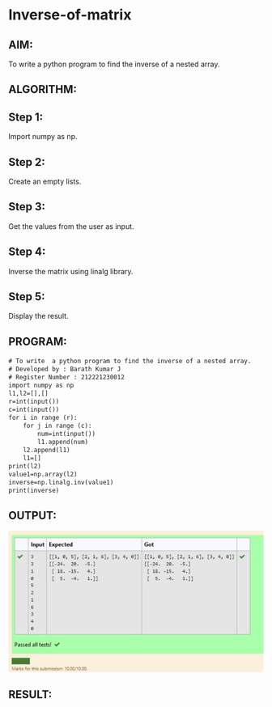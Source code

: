 # Inverse-of-matrix

## AIM:
To write a python program to find the inverse of a nested array.
## ALGORITHM:
## Step 1:

Import numpy as np.
## Step 2:

Create an empty lists.
## Step 3:

Get the values from the user as input.
## Step 4:

Inverse the matrix using linalg library.
## Step 5:

Display the result.

## PROGRAM:
```
# To write  a python program to find the inverse of a nested array.
# Developed by : Barath Kumar J
# Register Number : 212221230012
import numpy as np
l1,l2=[],[]
r=int(input())
c=int(input())
for i in range (r):
    for j in range (c):
        num=int(input())
        l1.append(num)
    l2.append(l1)
    l1=[]
print(l2)
value1=np.array(l2)
inverse=np.linalg.inv(value1)
print(inverse)
```

## OUTPUT:
![output](1.JPG)
## RESULT:
